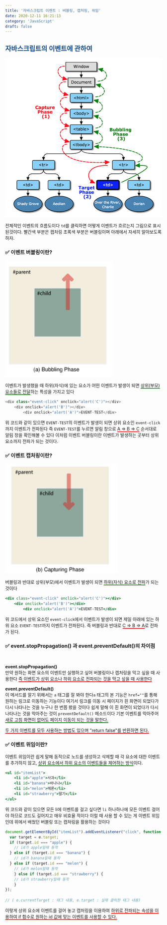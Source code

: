 ```yaml
---
title: '자바스크립트 이벤트 : 버블링, 캡처링, 위임'
date: 2020-12-11 16:21:13
category: 'JavaScript'
draft: false
---
```


## <span style="color : #184C88 ">자바스크립트의 이벤트에 관하여</span>



![](./images/event.png)

전체적인 이벤트의 흐름도이다 `td`를 클릭하면 어떻게 이벤트가 흐르는지 그림으로 표시된것이다. 빨간색 부분은 캡처링 초록색 부분은 버블링이며 아래에서 자세히 알아보도록 하자.



### ✅ 이벤트 버블링이란?
![](./images/Bubbling.png)

이벤트가 발생했을 때 하위(자식)에 있는 요소가 어떤 이벤트가 발생이 되면 <span style="border-bottom: 2px solid green">상위(부모) 요소들로 전달</span>하는 특성을 가지고 있다

```js
<div class="event-click" onclick="alert('C')"></div>
    <div onclick="alert('B')"></div>
        <div onclick="alert('A')">EVENT-TEST</div>
```

위 코드와 같이 있으면 `EVENT-TEST`의 이벤트가 발생이 되면 상위 요소인 `event-click`까지 이벤트가 전파된다 즉 `EVENT-TEST`를 누르면 알림 창으로 <span style="border-bottom: 2px solid red">A ⇒ B ⇒ C</span> 순서대로 알림 창을 확인해볼 수 있다 이처럼 이벤트 버블링이란 이벤트가 발생하는 곳부터 상위 요소까지 전파가 되는 것이다.



### ✅ 이벤트 캡처링이란?
![](./images/Capturing.png)

버블링과 반대로 상위(부모)에서 이벤트가 발생이 되면 <span style="border-bottom: 2px solid green">하위(자식) 요소로 전파</span>가 되는 것이다

```jsx
<div class="event-click" onclick="alert('C')"></div>
    <div onclick="alert('B')"></div>
        <div onclick="alert('A')">EVENT-TEST</div>
```

위 코드에서 상위 요소인 `event-click`에서 이벤트가 발생이 되면 제일 아래에 있는 하위 요소 `EVENT-TEST`까지 이벤트가 전파된다. 즉 버블링과 반대로 <span style="border-bottom: 2px solid red">C ⇒ B ⇒ A</span>로 전파가 된다.



### ✅ event.stopPropagation() 과 event.preventDefault()의 차이점
<br>

**event.stopPropagation()**<br>
만약 원하는 화면 요소의 이벤트만 실행하고 싶어 버블링이나 캡처링을 막고 싶을 때 사용한다 <span style="border-bottom: 2px solid red">즉 이벤트가 상위 요소나 하위 요소로 전파되는 것을 막고 싶을 때 사용한다</span>

**event.preventDefault()**<br>
이 메서드를 알기 위해서는 `a` 태그를 잘 봐야 한다`a` 태그의 본 기능은 `href=""`를 통해 원하는 링크로 이동하는 기능이다 여기서 링크를 이동 시 페이지가 흰 화면이 되었다가 다시 나타나는 것을 누구나 한 번쯤 봤을 것이다 쉽게 말해 이 흰 화면이 되었다가 다시 나타나는 것을 막아주는 것이 `preventDefault()` 메소드이다 기본 이벤트를 막아주어 <span style="border-bottom: 2px solid green">새로 고침 화면이 없어도 페이지 이동이 되는 것을 말한다.</span>

<span style="border-bottom: 2px solid red">두 가지 이벤트를 모두 사용하는 방법도 있으며 "return false"를 반환하면 된다.</span>



### ✅ 이벤트 위임이란?

이벤트 위임이란 쉽게 말해 동적으로 노드를 생성하고 삭제할 때 각 요소에 대한 이벤트를 추가하지 않고, <span style="border-bottom: 2px solid green">상위 요소에서 하위 요소의 이벤트들을 제어하는 방식</span>이다.

```jsx
<ul id="itemList"> 
	<li id="apple">사과</li> 
	<li id="banana">바나나</li> 
	<li id="melon">메론</li> 
	<li id="strawberry">딸기</li> 
</ul>
```

위 코드와 같이 있으면 모든 li에 이벤트를 걸고 싶다면 `li` 하나하나에 모든 이벤트 걸어야 하므로 코드도 길어지고 매우 비효율 적이다 이럴 때 사용 할 수 있는 게 이벤트 위임인데 위에서 배웠던 버블링 또는 캡처링을 활용하는 것이다

```jsx
document.getElementById("itemList").addEventListener("click", function(e) {
  var target = e.target;
  if (target.id === "apple") {
    // id가 apple일때 동작
  } else if (target.id === "banana") {
    // id가 banana일때 동작
  } else if (target.id === "melon") {
    // id가 melon일때 동작
	} else if (target.id === "strawberry") {
    // id가 strawberry일때 동작
	}
});

// ( e.currentTarget : 태그 내용, e.target : 실제 클릭한 태그 내용)
```

이렇게 상위 요소에 이벤트를 걸어 놓고 캡처링을 이용하여 <span style="border-bottom: 2px solid red">하위로 전파되는 속성을 이용하여 if 함수로 원하는 id 값에 맞는 이벤트를 사용할 수 있다.</span>
